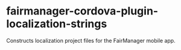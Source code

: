 fairmanager-cordova-plugin-localization-strings
===============================================

Constructs localization project files for the FairManager mobile app.

